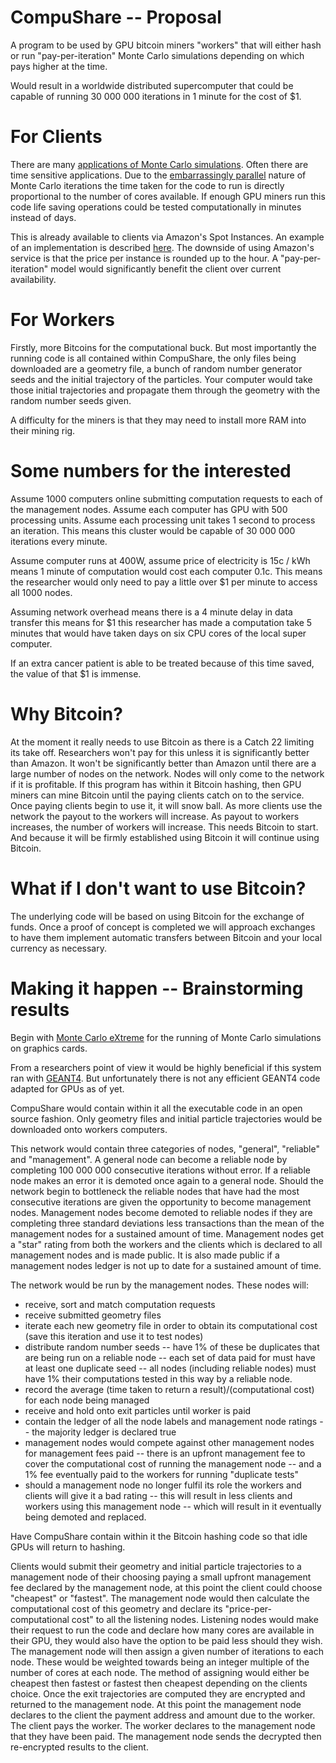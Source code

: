 CompuShare -- Proposal
==============

A program to be used by GPU bitcoin miners "workers" that will either hash or run "pay-per-iteration" Monte Carlo simulations depending on which pays higher at the time. 

Would result in a worldwide distributed supercomputer that could be capable of running 30 000 000 iterations in 1 minute for the cost of $1.


For Clients
==============
There are many [applications of Monte Carlo simulations](http://en.wikipedia.org/wiki/Monte_Carlo_method#Applications). Often there are time sensitive applications. Due to the [embarrassingly parallel](http://en.wikipedia.org/wiki/Embarrassingly_parallel) nature of Monte Carlo iterations the time taken for the code to run is directly proportional to the number of cores available. If enough GPU miners run this code life saving operations could be tested computationally in minutes instead of days.

This is already available to clients via Amazon's Spot Instances. An example of an implementation is described [here](http://christopherpoole.github.io/static/pdfs/Poole%20et%20al.%20-%20Radiotherapy%20Monte%20Carlo%20simulation%20using%20cloud%20computing%20technology.pdf). The downside of using Amazon's service is that the price per instance is rounded up to the hour. A "pay-per-iteration" model would significantly benefit the client over current availability.


For Workers
==============
Firstly, more Bitcoins for the computational buck. But most importantly the running code is all contained within CompuShare, the only files being downloaded are a geometry file, a bunch of random number generator seeds and the initial trajectory of the particles. Your computer would take those initial trajectories and propagate them through the geometry with the random number seeds given.

A difficulty for the miners is that they may need to install more RAM into their mining rig.


Some numbers for the interested
==============
Assume 1000 computers online submitting computation requests to each of the management nodes. Assume each computer has GPU with 500 processing units. Assume each processing unit takes 1 second to process an iteration. This means this cluster would be capable of 30 000 000 iterations every minute.

Assume computer runs at 400W, assume price of electricity is 15c / kWh means 1 minute of computation would cost each computer 0.1c. This means the researcher would only need to pay a little over $1 per minute to access all 1000 nodes. 

Assuming network overhead means there is a 4 minute delay in data transfer this means for $1 this researcher has made a computation take 5 minutes that would have taken days on six CPU cores of the local super computer. 

If an extra cancer patient is able to be treated because of this time saved, the value of that $1 is immense.

Why Bitcoin?
=============
At the moment it really needs to use Bitcoin as there is a Catch 22 limiting its take off. Researchers won't pay for this unless it is significantly better than Amazon. It won't be significantly better than Amazon until there are a large number of nodes on the network. Nodes will only come to the network if it is profitable.
If this program has within it Bitcoin hashing, then GPU miners can mine Bitcoin until the paying clients catch on to the service. Once paying clients begin to use it, it will snow ball. As more clients use the network the payout to the workers will increase. As payout to workers increases, the number of workers will increase.
This needs Bitcoin to start. And because it will be firmly established using Bitcoin it will continue using Bitcoin.

What if I don't want to use Bitcoin?
============
The underlying code will be based on using Bitcoin for the exchange of funds. Once a proof of concept is completed we will approach exchanges to have them implement automatic transfers between Bitcoin and your local currency as necessary.

Making it happen -- Brainstorming results
==============
Begin with [Monte Carlo eXtreme](http://mcx.sourceforge.net/cgi-bin/index.cgi) for the running of Monte Carlo simulations on graphics cards.

From a researchers point of view it would be highly beneficial if this system ran with [GEANT4](http://en.wikipedia.org/wiki/Geant4). But unfortunately there is not any efficient GEANT4 code adapted for GPUs as of yet.

CompuShare would contain within it all the executable code in an open source fashion. Only geometry files and initial particle trajectories would be downloaded onto workers computers.

This network would contain three categories of nodes, "general", "reliable" and "management". A general node can become a reliable node by completing 100 000 000 consecutive iterations without error. If a reliable node makes an error it is demoted once again to a general node. Should the network begin to bottleneck the reliable nodes that have had the most consecutive iterations are given the opportunity to become management nodes. Management nodes become demoted to reliable nodes if they are completing three standard deviations less transactions than the mean of the management nodes for a sustained amount of time. Management nodes get a "star" rating from both the workers and the clients which is declared to all management nodes and is made public. It is also made public if a management nodes ledger is not up to date for a sustained amount of time.

The network would be run by the management nodes. These nodes will:
* receive, sort and match computation requests
* receive submitted geometry files
* iterate each new geometry file in order to obtain its computational cost (save this iteration and use it to test nodes)
* distribute random number seeds -- have 1% of these be duplicates that are being run on a reliable node -- each set of data paid for must have at least one duplicate seed -- all nodes (including reliable nodes) must have 1% their computations tested in this way by a reliable node.
* record the average (time taken to return a result)/(computational cost) for each node being managed
* receive and hold onto exit particles until worker is paid
* contain the ledger of all the node labels and management node ratings -- the majority ledger is declared true
* management nodes would compete against other management nodes for management fees paid -- there is an upfront management fee to cover the computational cost of running the management node -- and a 1% fee eventually paid to the workers for running "duplicate tests"
* should a management node no longer fulfil its role the workers and clients will give it a bad rating -- this will result in less clients and workers using this management node -- which will result in it eventually being demoted and replaced.

Have CompuShare contain within it the Bitcoin hashing code so that idle GPUs will return to hashing.

Clients would submit their geometry and initial particle trajectories to a management node of their choosing paying a small upfront management fee declared by the management node, at this point the client could choose "cheapest" or "fastest". The management node would then calculate the computational cost of this geometry and declare its "price-per-computational cost" to all the listening nodes. Listening nodes would make their request to run the code and declare how many cores are available in their GPU, they would also have the option to be paid less should they wish. The management node will then assign a given number of iterations to each node. These would be weighted towards being an integer multiple of the number of cores at each node. The method of assigning would either be cheapest then fastest or fastest then cheapest depending on the clients choice. Once the exit trajectories are computed they are encrypted and returned to the management node. At this point the management node declares to the client the payment address and amount due to the worker. The client pays the worker. The worker declares to the management node that they have been paid. The management node sends the decrypted then re-encrypted results to the client.
